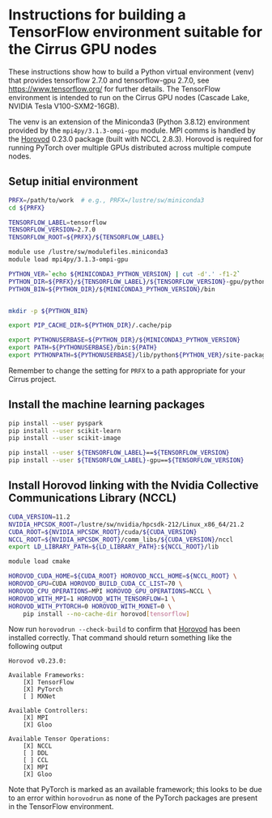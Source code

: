 Instructions for building a TensorFlow environment suitable for the Cirrus GPU nodes
====================================================================================

These instructions show how to build a Python virtual environment (venv) that provides tensorflow 2.7.0 and tensorflow-gpu 2.7.0,
see https://www.tensorflow.org/ for further details. The TensorFlow environment is intended to run on the Cirrus GPU nodes (Cascade Lake, NVIDIA Tesla V100-SXM2-16GB).

The venv is an extension of the Miniconda3 (Python 3.8.12) environment provided by the `mpi4py/3.1.3-ompi-gpu` module.
MPI comms is handled by the [Horovod](https://horovod.readthedocs.io/en/stable/index.html) 0.23.0 package (built with NCCL 2.8.3).
Horovod is required for running PyTorch over multiple GPUs distributed across multiple compute nodes.


Setup initial environment
-------------------------

```bash
PRFX=/path/to/work  # e.g., PRFX=/lustre/sw/miniconda3
cd ${PRFX}

TENSORFLOW_LABEL=tensorflow
TENSORFLOW_VERSION=2.7.0
TENSORFLOW_ROOT=${PRFX}/${TENSORFLOW_LABEL}

module use /lustre/sw/modulefiles.miniconda3
module load mpi4py/3.1.3-ompi-gpu

PYTHON_VER=`echo ${MINICONDA3_PYTHON_VERSION} | cut -d'.' -f1-2`
PYTHON_DIR=${PRFX}/${TENSORFLOW_LABEL}/${TENSORFLOW_VERSION}-gpu/python
PYTHON_BIN=${PYTHON_DIR}/${MINICONDA3_PYTHON_VERSION}/bin


mkdir -p ${PYTHON_BIN}

export PIP_CACHE_DIR=${PYTHON_DIR}/.cache/pip

export PYTHONUSERBASE=${PYTHON_DIR}/${MINICONDA3_PYTHON_VERSION}
export PATH=${PYTHONUSERBASE}/bin:${PATH}
export PYTHONPATH=${PYTHONUSERBASE}/lib/python${PYTHON_VER}/site-packages:${PYTHONPATH}
```

Remember to change the setting for `PRFX` to a path appropriate for your Cirrus project.


Install the machine learning packages
-------------------------------------

```bash
pip install --user pyspark
pip install --user scikit-learn
pip install --user scikit-image

pip install --user ${TENSORFLOW_LABEL}==${TENSORFLOW_VERSION}
pip install --user ${TENSORFLOW_LABEL}-gpu==${TENSORFLOW_VERSION}
```


Install Horovod linking with the Nvidia Collective Communications Library (NCCL)
--------------------------------------------------------------------------------

```bash
CUDA_VERSION=11.2
NVIDIA_HPCSDK_ROOT=/lustre/sw/nvidia/hpcsdk-212/Linux_x86_64/21.2
CUDA_ROOT=${NVIDIA_HPCSDK_ROOT}/cuda/${CUDA_VERSION}
NCCL_ROOT=${NVIDIA_HPCSDK_ROOT}/comm_libs/${CUDA_VERSION}/nccl
export LD_LIBRARY_PATH=${LD_LIBRARY_PATH}:${NCCL_ROOT}/lib

module load cmake

HOROVOD_CUDA_HOME=${CUDA_ROOT} HOROVOD_NCCL_HOME=${NCCL_ROOT} \
HOROVOD_GPU=CUDA HOROVOD_BUILD_CUDA_CC_LIST=70 \
HOROVOD_CPU_OPERATIONS=MPI HOROVOD_GPU_OPERATIONS=NCCL \
HOROVOD_WITH_MPI=1 HOROVOD_WITH_TENSORFLOW=1 \
HOROVOD_WITH_PYTORCH=0 HOROVOD_WITH_MXNET=0 \
    pip install --no-cache-dir horovod[tensorflow]
```

Now run `horovodrun --check-build` to confirm that [Horovod](https://horovod.readthedocs.io/en/stable/index.html) has been installed
correctly. That command should return something like the following output

```
Horovod v0.23.0:

Available Frameworks:
    [X] TensorFlow
    [X] PyTorch
    [ ] MXNet

Available Controllers:
    [X] MPI
    [X] Gloo

Available Tensor Operations:
    [X] NCCL
    [ ] DDL
    [ ] CCL
    [X] MPI
    [X] Gloo 
```

Note that PyTorch is marked as an available framework; this looks to be due to an error within `horovodrun` as none of the
PyTorch packages are present in the TensorFlow environment.